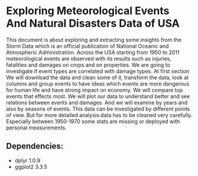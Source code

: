 # Exploring Meteorological Events And Natural Disasters Data of USA 
This document is about exploring and extracting some insights from the Storm Data which is an official publication of National Oceanic and Atmospheric Administration. Across the USA starting from 1950 to 2011 meteorological events are observed with its results such as injuries, fatalities and damages on crops and on properties. We are going to investigate if event types are correlated with damage types.
At first section We will download the data and clean some of it, transform the data, look at columns and group events to have ideas which events are more dangerous for human life and have strong impact on economy. We will compare top events that effects most. We will plot our data to understand better and see relations between events and damages. And we will examine by years and also by seasons of events. This data can be investigated by different points of view. But for more detailed analysis data has to be cleaned very carefully. Especially between 1950-1970 some stats are missing or deployed with personal measurements.

## Dependencies:
- dplyr       1.0.9
- ggplot2     3.3.5
